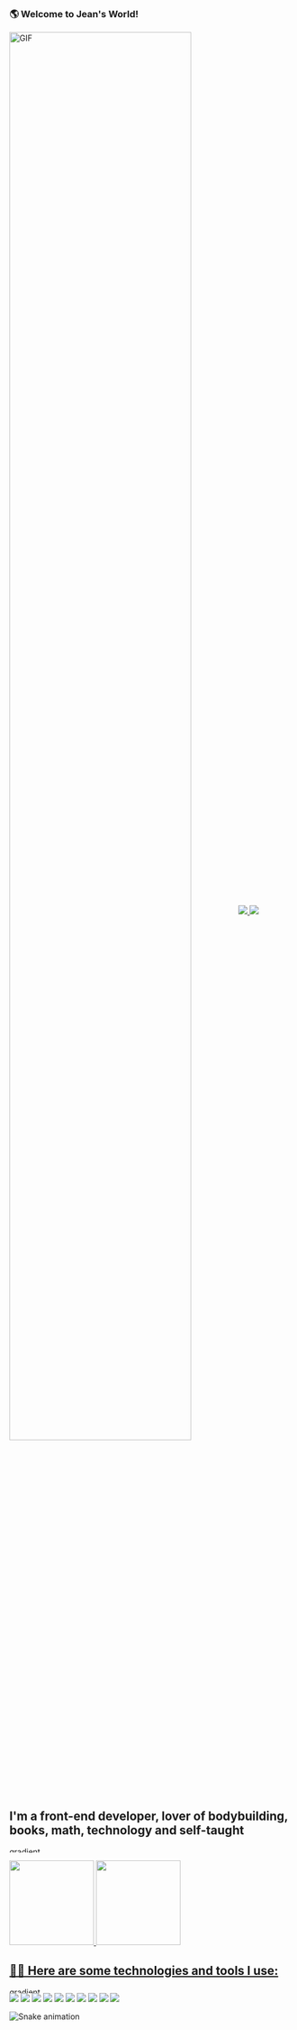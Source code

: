 ### 🌎 Welcome to Jean's World!

<img align="center" alt="GIF" src="https://i.pinimg.com/originals/ef/16/e4/ef16e4e68b0d3cb81e6bb8a8c3258d7e.gif" width="80%" />

<a href="https://www.linkedin.com/in/jean-victor-machado/" target="_blank">
  <img src="https://img.shields.io/badge/LinkedIn-0077B5?style=for-the-badge&logo=linkedin&logoColor=white"/>
</a>

<a href="mailto:jeanvictormachado3@gmail.com" target="_blank">
  <img src="https://img.shields.io/badge/Gmail-D14836?style=for-the-badge&logo=gmail&logoColor=white"/>
</a>

## I'm a front-end developer, lover of bodybuilding, books, math, technology and self-taught

<img src="https://i.ibb.co/dDkDT3y/gradient-2.png" alt="gradient" height="10px" width="100%"></a>

<div>
  <a style="display: inline-block" href="https://github.com/JeanVictor44/">
  <img height="150px"src="https://github-readme-stats.vercel.app/api?username=JeanVictor44&show_icons=true&include_all_commits=true&count_private=true&theme=dracula"/>
  <img height="150px" src="https://github-readme-stats.vercel.app/api/top-langs/?username=JeanVictor44&layout=compact&langs_count=7&theme=dracula&border_radius=2px"/>
</div>
  
  
<h2>
  👨‍💻 Here are some technologies and tools I use:
</h2>
 <img src="https://i.ibb.co/dDkDT3y/gradient-2.png" alt="gradient" height="10px" width="100%"></a>
 
<div>
  <img src="https://img.shields.io/badge/React-20232A?style=for-the-badge&logo=react&logoColor=61DAFB" />
  <img src="https://img.shields.io/badge/TypeScript-007ACC?style=for-the-badge&logo=typescript&logoColor=white" />
  <img src="https://img.shields.io/badge/JavaScript-323330?style=for-the-badge&logo=javascript&logoColor=F7DF1E" />
  <img src="https://img.shields.io/badge/HTML5-E34F26?style=for-the-badge&logo=html5&logoColor=white" />
  <img src="https://img.shields.io/badge/CSS3-1572B6?style=for-the-badge&logo=css3&logoColor=white" />
  <img src="https://img.shields.io/badge/styled--components-DB7093?style=for-the-badge&logo=styled-components&logoColor=white" />
  <img src="https://img.shields.io/badge/React_Router-CA4245?style=for-the-badge&logo=react-router&logoColor=white" />
  <img src="https://img.shields.io/badge/Node.js-339933?style=for-the-badge&logo=nodedotjs&logoColor=white" />
  <img src="https://img.shields.io/badge/Express.js-000000?style=for-the-badge&logo=express&logoColor=white" />
  <img src="https://img.shields.io/badge/Webpack-8DD6F9?style=for-the-badge&logo=Webpack&logoColor=white" />
</div>

![Snake animation](https://github.com/rafaballerini/JeanVictor44/blob/output/github-contribution-grid-snake.svg)
